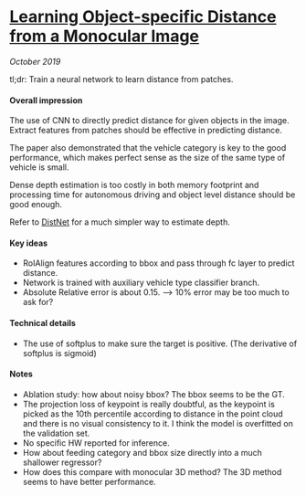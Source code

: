 # [Learning Object-specific Distance from a Monocular Image](https://arxiv.org/abs/1909.04182)

_October 2019_

tl;dr: Train a neural network to learn distance from patches.

#### Overall impression
The use of CNN to directly predict distance for given objects in the image. Extract features from patches should be effective in predicting distance. 

The paper also demonstrated that the vehicle category is key to the good performance, which makes perfect sense as the size of the same type of vehicle is small. 

Dense depth estimation is too costly in both memory footprint and processing time for autonomous driving and object level distance should be good enough.

Refer to [DistNet](distnet.md) for a much simpler way to estimate depth.

#### Key ideas
- RoIAlign features according to bbox and pass through fc layer to predict distance. 
- Network is trained with auxiliary vehicle type classifier branch.
- Absolute Relative error is about 0.15. --> 10% error may be too much to ask for?

#### Technical details
- The use of softplus to make sure the target is positive. (The derivative of softplus is sigmoid)


#### Notes
- Ablation study: how about noisy bbox? The bbox seems to be the GT. 
- The projection loss of keypoint is really doubtful, as the keypoint is picked as the 10th percentile according to distance in the point cloud and there is no visual consistency to it. I think the model is overfitted on the validation set. 
- No specific HW reported for inference. 
- How about feeding category and bbox size directly into a much shallower regressor?
- How does this compare with monocular 3D method? The 3D method seems to have better performance.